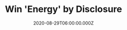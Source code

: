 ---
campaign-uuid: "c-3b5362dc-c786-4fed-97a3-3a164eb8cc08"
type: "Competition"
category: "Music"
date: "2020-08-29T06:00:00.000Z"
end-date: "2020-10-29T23:59:00.000Z"
disable-form: false
is_promoted: true
has_entry_page: true
title: "Win 'Energy' by Disclosure"
competition-description: "<p>After a decade in the game, the Lawrence brothers are\
  \ back with an amazing new album ‘Energy'. An album where they dip in and out of\
  \ their own past, fusing together more primal moments with big names collabs.</p>\n\
  <p>Are you their biggest fan? Click below for a chance to enjoy their new record\
  \ now.</p>\n"
hero-header: "Win 'Energy' by Disclosure"
terms-confirmation: "N/A"
banner-img: "https://assets.expresslyapp.com/asset-4e723cde-2816-4913-91fa-3e5b75264417.jpg"
logo-left-href: "AAA.nme.com"
logo-left-image: "https://assets.expresslyapp.com/asset-4cadb4b8-ab9d-4310-bff7-8d4437a5e10b.jpg"
logo-left-title: "NME AAA"
bg-image-hero: "https://assets.expresslyapp.com/asset-d5915100-9719-4834-8732-067247346858.jpg"
bg-image-first: "https://assets.expresslyapp.com/asset-bf4292a8-a24c-48c0-820f-95a44f63260c.jpg"
section1-content: "<p>The Brothers are back and we are giving you the chance of winning\
  \ their brand new album 'Energy'. An album where they dip in and out of their own\
  \ past, fusing together more primal moments with big names collabs.</p>\n<p>If you\
  \ want to be the first one hearing it, think no more and click below for a chance\
  \ to win it now.</p>\n<p>Good luck!</p>\n"
entry-title: "Win 'Energy' by Disclosure"
entry-content: "<p>Enter the draw to win 'Energy' by Disclosure by completing the\
  \ form below before 23:59 on the 29th of October 2020.</p>\n"
has-winner: false
prize-description: "'Energy' by Disclosure"
special-conditions: "Multiple entries are allowed up to one every day."
country-restrictions:
- "GB"
---